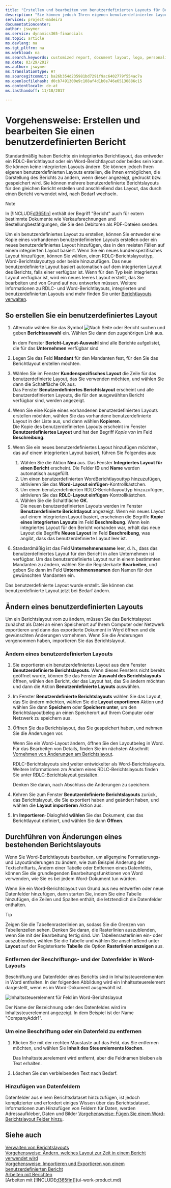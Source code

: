 ```yaml
---
title: "Erstellen und bearbeiten von benutzerdefinierten Layouts für Berichte und Dokumente | Microsoft Docs"
description: "Sie können jedoch Ihren eigenen benutzerdefinierten Layouts erstellen, die Ihnen ermöglichen, die Darstellung des Berichts zu ändern, wenn dieser angezeigt, gedruckt bzw. gespeichert wird."
services: project-madeira
documentationcenter: 
author: jswymer
ms.service: dynamics365-financials
ms.topic: article
ms.devlang: na
ms.tgt_pltfrm: na
ms.workload: na
ms.search.keywords: customized report, document layout, logo, personalize
ms.date: 03/29/2017
ms.author: jswymer
ms.translationtype: HT
ms.sourcegitcommit: ba26b354d235981bd7291f9ac6402779f554ac7a
ms.openlocfilehash: d0cb7491300e9c108af4d1b0e746e65130886c15
ms.contentlocale: de-at
ms.lasthandoff: 11/10/2017

---
```

# <a name="how-to-create-and-modify-a-custom-report-or-document-layout"></a>Vorgehensweise: Erstellen und bearbeiten Sie einen benutzerdefinierten Bericht
Standardmäßig haben Berichte ein integriertes Berichtlayout, das entweder ein RDLC-Berichtlayout oder ein Word-Berichtlayout oder beides sein kann. Sie können keine integrierten Layouts ändern. Sie können jedoch Ihren eigenen benutzerdefinierten Layouts erstellen, die Ihnen ermöglichen, die Darstellung des Berichts zu ändern, wenn dieser angezeigt, gedruckt bzw. gespeichert wird. Sie können mehrere benutzerdefinierte Berichtslayouts für den gleichen Bericht erstellen und anschließend das Layout, das durch einen Bericht verwendet wird, nach Bedarf wechseln.

> [!NOTE]  
>   In [!INCLUDE[d365fin](includes/d365fin_md.md)] enthält der Begriff "Bericht" auch für extern bestimmte Dokumente wie Verkaufsrechnungen und Bestellungbestätigungen, die Sie den Debitoren als PDF-Dateien senden.

Um ein benutzerdefiniertes Layout zu erstellen, können Sie entweder eine Kopie eines vorhandenen benutzerdefinierten Layouts erstellen oder ein neues benutzerdefiniertes Layout hinzufügen, das in den meisten Fällen auf einem integrierten Layout basiert. Wenn Sie ein neues kundenspezifisches Layout hinzufügen, können Sie wählen, einen RDLC-Berichtslayouttyp, Word-Berichtslayouttyp oder beide hinzuzufügen. Das neue benutzerdefinierte Layout basiert automatisch auf dem integrierten Layout des Berichts, falls einer verfügbar ist. Wenn für den Typ kein integriertes Layout verfügbar ist, wird ein neues leeres Layout erstellt, das Sie bearbeiten und von Grund auf neu entwerfen müssen. Weitere Informationen zu RDLC- und Word-Berichtlayouts, integrierten und benutzerdefinierten Layouts und mehr finden Sie unter [Berichtlayouts verwalten](ui-manage-report-layouts.md).  

## <a name="to-create-a-custom-layout"></a>So erstellen Sie ein benutzerdefiniertes Layout
1. Alternativ wählen Sie das Symbol ![Nach Seite oder Bericht suchen](media/ui-search/search_small.png "Nach Seite oder Bericht suchen") und geben **Berichtauswahl** ein. Wählen Sie dann den zugehörigen Link aus.

    In dem Fenster **Bericht-Layout-Auswahl** sind alle Berichte aufgelistet, die für das **Unternehmen** verfügbar sind
2. Legen Sie das Feld **Mandant** für den Mandanten fest, für den Sie das Berichtlayout erstellen möchten.
3. Wählen Sie im Fenster **Kundenspezifisches Layout** die Zeile für das benutzerdefinierte Layout, das Sie verwenden möchten, und wählen Sie dann die Schaltfläche OK aus.  
   Das Fenster **Benutzerdefiniertes Berichtslayout** erscheint und alle benutzerdefinierten Layouts, die für den ausgewählten Bericht verfügbar sind, werden angezeigt.
4. Wenn Sie eine Kopie eines vorhandenen benutzerdefinierten Layouts erstellen möchten, wählen Sie das vorhandene benutzerdefinierte Layout in der Liste aus, und dann wählen **Kopieren**.  
   Die Kopie des benutzerdefinierten Layouts erscheint im Fenster **Benutzerdefiniertes Layout** und hat den Begriff *Kopie von* im Feld **Beschreibung**.
5. Wenn Sie ein neues benutzerdefiniertes Layout hinzufügen möchten, das auf einem integrierten Layout basiert, führen Sie Folgendes aus:  
   1. Wählen Sie die Aktion **Neu** aus. Das Fenster **Integriertes Layout für einen Bericht** erscheint. Die Felder **ID** und **Name** werden automatisch ausgefüllt.
   2. Um einen benutzerdefinierten WordBerichtlayouttyp hinzuzufügen, aktivieren Sie das **Word-Layout einfügen**-Kontrollkästchen.
   3. Um einen benutzerdefinierten RDLC-Berichtlayouttyp hinzuzufügen, aktivieren Sie das **RDLC-Layout einfügen**-Kontrollkästchen.
   4. Wählen Sie die Schaltfläche **OK**.  
      Die neuen benutzerdefinierten Layouts werden im Fenster **Benutzerdefinierte Berichtlayout** angezeigt. Wenn ein neues Layout auf einem integrierten Layout basiert, erscheinen die Begriffe **Kopie eines integrierten Layouts** im Feld **Beschreibung**. Wenn kein integriertes Layout für den Bericht vorhanden war, erhält das neue Layout die Begriffe **Neues Layout** im Feld **Beschreibung**, was angibt, dass das benutzerdefinierte Layout leer ist.
6. Standardmäßig ist das Feld **Unternehmensname** leer, d. h., dass das benutzerdefiniertes Layout für den Bericht in allen Unternehmen ist verfügbar. Um das benutzerdefinierte Layout nur in einem bestimmten Mandanten zu ändern, wählen Sie die Registerkarte **Bearbeiten**, und geben Sie dann im Feld **Unternehmensnamen** den Namen für den gewünschten Mandanten ein.

Das benutzerdefinierte Layout wurde erstellt. Sie können das benutzerdefinierte Layout jetzt bei Bedarf ändern.

## <a name="ModifyCustomLayout"></a>Ändern eines benutzerdefinierten Layouts
Um ein Berichtslayout vom zu ändern, müssen Sie das Berichtslayout zunächst als Datei an einen Speicherort auf Ihrem Computer oder Netzwerk exportieren und dann das exportierte Dokument in Word öffnen und die gewünschten Änderungen vornehmen. Wenn Sie die Änderungen vorgenommen haben, importieren Sie das Berichtslayout.

### <a name="to-modify-a-custom-layout"></a>Ändern eines benutzerdefinierten Layouts
1.  Sie exportieren ein benutzerdefiniertes Layout aus dem Fenster **Benutzerdefinierte Berichtslayouts**. Wenn dieses Fensters nicht bereits geöffnet wurde, können Sie das Fenster **Auswahl des Berichtslayouts** öffnen, wählen den Bericht, der das Layout hat, das Sie ändern möchten und dann die Aktion **Benutzerdefinierte Layouts** auswählen.  
2.  Im Fenster **Benutzerdefinierte Berichtslayouts** wählen Sie das Layout, das Sie ändern möchten, wählen Sie die **Layout exportieren** Aktion und wählen Sie dann **Speichern** oder **Speichern unter**, um den Berichtslayoutbeleg an einen Speicherort auf Ihrem Computer oder Netzwerk zu speichern aus.  

3.  Öffnen Sie das Berichtslayout, das Sie gespeichert haben, und nehmen Sie die Änderungen vor.

      Wenn Sie ein Word-Layout ändern, öffnen Sie den Layoutbeleg in Word. Für das Bearbeiten von Details, finden Sie im nächsten Abschnitt [Vornehmen von Änderungen am Berichtslayout](ui-how-create-custom-report-layout.md#MakeChangesToLayout).

      RDLC-Berichtslayouts sind weiter entwickelter als Word-Berichtslayouts. Weitere Informationen zm Ändern eines RDLC-Berichtslayouts finden Sie unter [RDLC-Berichtslayout gestalten](https://msdn.microsoft.com/en-us/dynamics-nav/designing-rdlc-report-layouts).

      Denken Sie daran, nach Abschluss die Änderungen zu speichern.

4.  Kehren Sie zum Fenster **Benutzerdefinierte Berichtslayouts** zurück, das Berichtslayout, die Sie exportiert haben und geändert haben, und wählen die **Layout importieren** Aktion aus.  

5. Im **Importieren**-Dialogfeld **wählen** Sie das Dokument, das das Berichtlayout definiert, und wählen Sie dann **Öffnen**.

##  <a name="MakeChangesToLayout"></a> Durchführen von Änderungen eines bestehenden Berichtslayouts  
Wenn Sie Word-Berichtlayouts bearbeiten, um allgemeine Formatierungs- und Layoutänderungen zu ändern, wie zum Beispiel Änderung der Textschriftarts, Ändern einer Tabelle oder Entfernen eines Datenfelds, können Sie die grundlegenden Bearbeitungsfunktionen von Word verwenden, wie Sie es bei jedem Word-Dokument tun würden.

Wenn Sie ein Word-Berichtslayout von Grund aus neu entwerfen oder neue Datenfelder hinzufügen, dann starten Sie, indem Sie eine Tabelle hinzufügen, die Zeilen und Spalten enthält, die letztendlich die Datenfelder enthalten.

> [!TIP]  
>  Zeigen Sie die Tabellenrasterlinien an, sodass Sie die Grenzen von Tabellenzellen sehen. Denken Sie daran, die Rasterlinien auszublenden, wenn Sie mit der Bearbeitung fertig sind. Um Tabellenrasterlinien ein- oder auszublenden, wählen Sie die Tabelle und wählen Sie anschließend unter **Layout** auf der Registerkarte **Tabelle** die Option **Rasterlinien anzeigen** aus.  

###  <a name="RemoveField"></a> Entfernen der Beschriftungs- und der Datenfelder in Word-Layouts  
 Beschriftung und Datenfelder eines Berichts sind in Inhaltssteuerelementen in Word enthalten. In der folgenden Abbildung wird ein Inhaltssteuerelement dargestellt, wenn es im Word-Dokument ausgewählt ist.  

 ![Inhaltssteuerelement für Feld im Word-Berichtslayout](media/nav_wordreportlayouts_contentcontrol.png "NAV_WordReportLayouts_ContentControl")  

 Der Name der Bezeichnung oder des Datenfeldes wird im Inhaltssteuerelement angezeigt. In dem Beispiel ist der Name "CompanyAddr1".  

### <a name="to-remove-a-label-or-data-field"></a>Um eine Beschriftung oder ein Datenfeld zu entfernen  

1.  Klicken Sie mit der rechten Maustaste auf das Feld, das Sie entfernen möchten, und wählen Sie **Inhalt des Steuerelements löschen**.  

     Das Inhaltssteuerelement wird entfernt, aber die Feldnamen bleiben als Text erhalten.  

2.  Löschen Sie den verbleibenden Text nach Bedarf.  

### <a name="adding-data-fields"></a>Hinzufügen von Datenfeldern
Datenfelder aus einem Berichtsdataset hinzuzufügen, ist jedoch komplizierter und erfordert einiges Wissen über das Berichtsdataset. Informationen zum Hinzufügen von Feldern für Daten, werden Adressaufkleber, Daten und Bilder [Vorgehensweise: Fügen Sie einem Word-Berichtslayout Felder hinzu](ui-how-add-fields-word-report-layout.md).  


## <a name="see-also"></a>Siehe auch
[Verwalten von Berichtslayouts](ui-manage-report-layouts.md)  
[Vorgehensweise: Ändern, welches Layout zur Zeit in einem Bericht verwendet wird](ui-how-change-layout-currently-used-report.md)  
[Vorgehensweise: Importieren und Exportieren von einem benutzerdefinierten Bericht](ui-how-import-and-export-report-layout.md)  
[Arbeiten mit Berichten](ui-work-report.md)  
[Arbeiten mit [!INCLUDE[d365fin](includes/d365fin_md.md)]](ui-work-product.md)  

